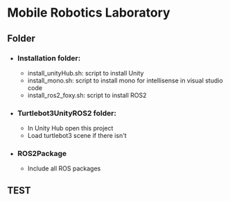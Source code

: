 # Mobile Robotics Laboratory

## Folder

- ###  Installation folder:
    - install_unityHub.sh: script to install Unity
    - install_mono.sh: script to install mono for intellisense in visual studio code
    - install_ros2_foxy.sh: script to install ROS2
- ### Turtlebot3UnityROS2 folder:
    - In Unity Hub open this project
    - Load turtlebot3 scene if there isn't
- ### ROS2Package 
    - Include all ROS packages

## TEST
